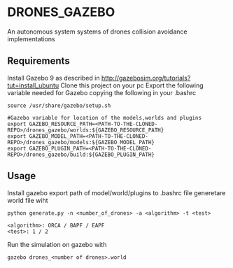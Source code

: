 # DRONES_GAZEBO
An autonomous system systems of drones collision avoidance implementations
## Requirements
Install Gazebo 9 as described in http://gazebosim.org/tutorials?tut=install_ubuntu
Clone this project on your pc
Export the following variable needed for Gazebo copying the following in your .bashrc
```
source /usr/share/gazebo/setup.sh

#Gazebo variable for location of the models,worlds and plugins
export GAZEBO_RESOURCE_PATH=<PATH-TO-THE-CLONED-REPO>/drones_gazebo/worlds:${GAZEBO_RESOURCE_PATH}
export GAZEBO_MODEL_PATH=<PATH-TO-THE-CLONED-REPO>/drones_gazebo/models:${GAZEBO_MODEL_PATH}
export GAZEBO_PLUGIN_PATH=<PATH-TO-THE-CLONED-REPO>/drones_gazebo/build:${GAZEBO_PLUGIN_PATH}
```

## Usage
Install gazebo export path of model/world/plugins to .bashrc file
generetare world file wiht
```
python generate.py -n <number_of_drones> -a <algorithm> -t <test>

<algorithm>: ORCA / BAPF / EAPF
<test>: 1 / 2 
```
Run the simulation on gazebo with
```
gazebo drones_<number of drones>.world
```
